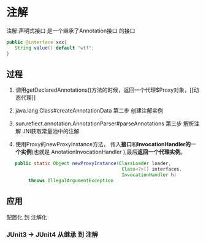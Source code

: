 # 注解
注解:声明式接口
是一个继承了Annotation接口 的接口
```java
public @interface xxx{
   String value() default "wtf";
}
```
## 过程
1. 调用getDeclaredAnnotations()方法的时候，返回一个代理$Proxy对象，[[动态代理]]

2. java.lang.Class#createAnnotationData 第二步 创建注解实例

3. sun.reflect.annotation.AnnotationParser#parseAnnotations 第三步 解析注解 JNI获取常量池中的注解

4. 使用Proxy的newProxyInstance方法， 传入**接口**和**InvocationHandler的一个实例**(也就是 AnotationInvocationHandler ),最后**返回一个代理实例**。

```java
   public static Object newProxyInstance(ClassLoader loader,
                                          Class<?>[] interfaces,
                                          InvocationHandler h)
        throws IllegalArgumentException

```

## 应用
配置化 到 注解化
### JUnit3 -> JUnit4 从继承 到 注解